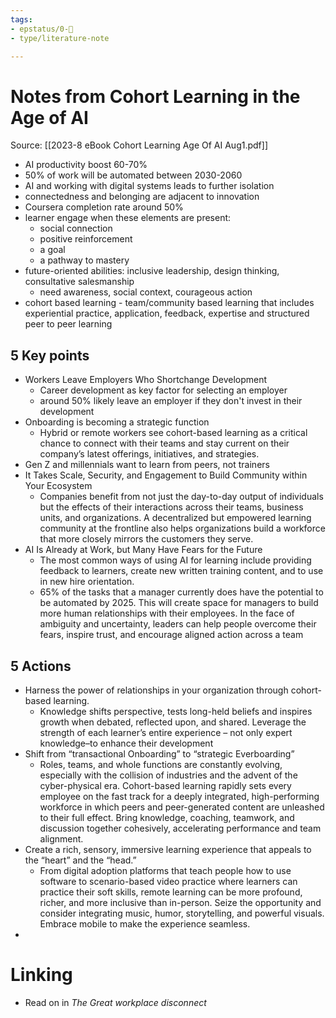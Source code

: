 ```yaml
---
tags: 
- epstatus/0-🌰
- type/literature-note

---
```

# Notes from Cohort Learning in the Age of AI
Source: [[2023-8 eBook Cohort Learning Age Of AI Aug1.pdf]]
* AI productivity boost 60-70%
* 50% of work will be automated between 2030-2060
* AI and working with digital systems leads to further isolation
* connectedness and belonging are adjacent to innovation
* Coursera completion rate around 50%
* learner engage when these elements are present:
	* social connection
	* positive reinforcement
	* a goal
	* a pathway to mastery
* future-oriented abilities: inclusive leadership, design thinking, consultative salesmanship
	* need awareness, social context, courageous action
* cohort based learning - team/community based learning that includes experiential practice, application, feedback, expertise and structured peer to peer learning


## 5 Key points
+ Workers Leave Employers Who Shortchange Development
	+ Career development as key factor for selecting an employer
	+ around 50% likely leave an employer if they don't invest in their development
+ Onboarding is becoming a strategic function
	+ Hybrid or remote workers see cohort-based learning as a critical chance to connect with their teams and stay current on their company’s latest offerings, initiatives, and strategies.
+ Gen Z and millennials want to learn from peers, not trainers
+ It Takes Scale, Security, and Engagement to Build Community within Your Ecosystem
	+ Companies benefit from not just the day-to-day output of individuals but the effects of their interactions across their teams, business units, and organizations. A decentralized but empowered learning community at the frontline also helps organizations build a workforce that more closely mirrors the customers they serve.
+ AI Is Already at Work, but Many Have Fears for the Future
	+ The most common ways of using AI for learning include providing feedback to learners, create new written training content, and to use in new hire orientation.
	+ 65% of the tasks that a manager currently does have the potential to be automated by 2025. This will create space for managers to build more human relationships with their employees. In the face of ambiguity and uncertainty, leaders can help people overcome their fears, inspire trust, and encourage aligned action across a team

## 5 Actions
* Harness the power of relationships in your organization through cohort-based learning. 
	* Knowledge shifts perspective, tests long-held beliefs and inspires growth when debated, reflected upon, and shared. Leverage the strength of each learner’s entire experience – not only expert knowledge–to enhance their development
* Shift from “transactional Onboarding” to “strategic Everboarding”
	* Roles, teams, and whole functions are constantly evolving, especially with the collision of industries and the advent of the cyber-physical era. Cohort-based learning rapidly sets every employee on the fast track for a deeply integrated, high-performing workforce in which peers and peer-generated content are unleashed to their full effect. Bring knowledge, coaching, teamwork, and discussion together cohesively, accelerating performance and team alignment.
* Create a rich, sensory, immersive learning experience that appeals to the “heart” and the “head.”
	* From digital adoption platforms that teach people how to use software to scenario-based video practice where learners can practice their soft skills, remote learning can be more profound, richer, and more inclusive than in-person. Seize the opportunity and consider integrating music, humor, storytelling, and powerful visuals. Embrace mobile to make the experience seamless.
* 

# Linking
+ Read on in *The Great workplace disconnect*

